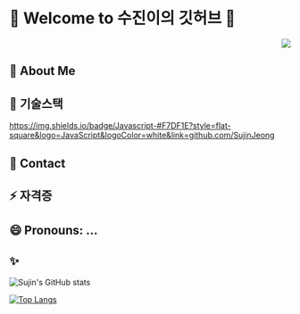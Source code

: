 # 👋 Welcome to 수진이의 깃허브 👋

<p align="right"> 
<a href="https://hits.seeyoufarm.com"><img src="https://hits.seeyoufarm.com/api/count/incr/badge.svg?url=https%3A%2F%2Fgithub.com%2FSujinJeong&count_bg=%23F55FD5&title_bg=%23767373&icon=&icon_color=%23E7E7E7&title=%EC%98%A4%EB%8A%98%EC%9D%98+%EB%B0%A9%EB%AC%B8%EC%9E%90&edge_flat=true"/></a>
</p>  

## 🌱 About Me
## 👯 기술스택
https://img.shields.io/badge/Javascript-#F7DF1E?style=flat-square&logo=JavaScript&logoColor=white&link=github.com/SujinJeong
## 💬 Contact
## ⚡ 자격증
## 😄 Pronouns: ...
## ✨

![Sujin's GitHub stats](https://github-readme-stats.vercel.app/api?username=SujinJeong&show_icons=true&theme=dark)

[![Top Langs](https://github-readme-stats.vercel.app/api/top-langs/?username=SujinJeong)](https://github.com/anuraghazra/github-readme-stats)
